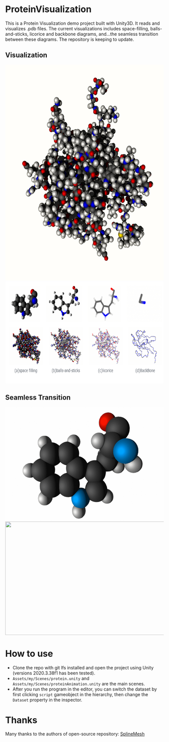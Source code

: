 # ProteinVisualization

This is a Protein Visualization demo project built with Unity3D. It reads and visualizes .pdb files. The current visualizations includes space-filling, balls-and-sticks, licorice and backbone diagrams, and...the seamless transition between these diagrams. The repository is keeping to update.

## Visualization
<div align=center>
<img src="https://github.com/LixiangZhao98/ProteinVisualization/blob/master/Assets/my/pic/protein2.png" width="615" height="684"> <width="640" height="684"/>
</div>

<div align=center>
<img src="https://github.com/LixiangZhao98/ProteinVisualization/blob/master/Assets/my/pic/protein1.png" width="664" height="324"> <width="640" height="360"/>
</div>

## Seamless Transition
<div align=center>
<img src="https://github.com/LixiangZhao98/ProteinVisualization/blob/master/Assets/my/pic/transition.gif" width="640" height="360"> <width="640" height="360"/>
</div>


<div align=center>
<img src="https://github.com/LixiangZhao98/ProteinVisualization/blob/master/Assets/my/pic/transition2.gif" width="640" height="360"> <width="640" height="360"/>
</div>

# How to use
* Clone the repo with git lfs installed and open the project using Unity (versions 2020.3.38f1 has been tested).
* `Assets/my/Scenes/protein.unity` and `Assets/my/Scenes/proteinAnimation.unity` are the main scenes.
* After you run the program in the editor, you can switch the dataset by first clicking `script` gameobject in the hierarchy, then change the `Dataset` property in the inspector.

# Thanks
Many thanks to the authors of open-source repository:
[SplineMesh](https://github.com/methusalah/SplineMesh "SplineMesh")
